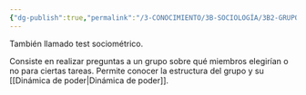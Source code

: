 ```yaml
---
{"dg-publish":true,"permalink":"/3-CONOCIMIENTO/3B-SOCIOLOGÍA/3B2-GRUPOS SOCIALES/Sociograma/"}
---
```


También llamado test sociométrico.

Consiste en realizar preguntas a un grupo sobre qué miembros elegirían o no para ciertas tareas. Permite conocer la estructura del grupo y su [[Dinámica de poder\|Dinámica de poder]].
